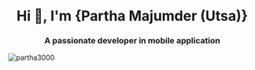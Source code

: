 <h1 align="center">Hi 👋, I'm {Partha Majumder (Utsa)}</h1>
<h3 align="center">A passionate developer in mobile application</h3>

<p align="left"> <img src="https://komarev.com/ghpvc/?username=partha3000&label=Profile%20views&color=0e75b6&style=flat" alt="partha3000" /> </p>




